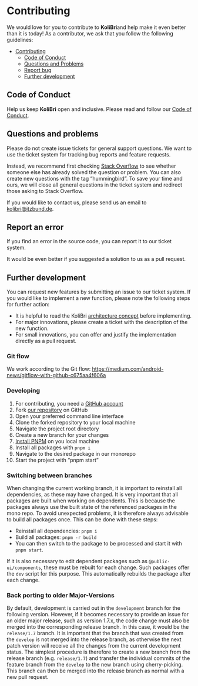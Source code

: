 # Contributing

We would love for you to contribute to **KoliBri**and help make it even better than it is today! As a contributor, we ask that you follow the following guidelines:

- [Contributing](#contributing)
  - [Code of Conduct](#code-of-conduct)
  - [Questions and Problems](#questions-and-problems)
  - [Report bug](#report-bug)
  - [Further development](#further-development)

## Code of Conduct

Help us keep **KoliBri** open and inclusive. Please read and follow our [Code of Conduct](CODE_OF_CONDUCT.md).

## Questions and problems

Please do not create issue tickets for general support questions. We want to use the ticket system for tracking bug reports and feature requests.

Instead, we recommend first checking [Stack Overflow](https://stackoverflow.com/questions/tagged/kolibri) to see whether someone else has already solved the question or problem. You can also create new questions with the tag “hummingbird”.
To save your time and ours, we will close all general questions in the ticket system and redirect those asking to Stack Overflow.

If you would like to contact us, please send us an email to [kolibri@itzbund.de](kolibri@itzbund.de).

## Report an error

If you find an error in the source code, you can report it to our ticket system.

It would be even better if you suggested a solution to us as a pull request.

## Further development

You can request new features by submitting an issue to our ticket system. If you would like to implement a new function, please note the following steps for further action:

- It is helpful to read the KoliBri [architecture concept](https://public-ui.github.io/docs/concepts/architecture) before implementing.
- For major innovations, please create a ticket with the description of the new function.
- For small innovations, you can offer and justify the implementation directly as a pull request.

### Git flow

We work according to the Git flow: https://medium.com/android-news/gitflow-with-github-c675aa4f606a

### Developing

1. For contributing, you need a [GitHub account](https://github.com/login)
2. Fork [our repository](https://github.com/public-ui/kolibri) on GitHub
3. Open your preferred command line interface
4. Clone the forked repository to your local machine
5. Navigate the project root directory
6. Create a new branch for your changes
7. [Install PNPM](https://pnpm.io/installation) on you local machine
8. Install all packages with `pnpm i`
9. Navigate to the desired package in our monorepo
10. Start the project with “pnpm start”

### Switching between branches

When changing the current working branch, it is important to reinstall all dependencies, as these may have changed. It is very important that all packages are built when working on dependents. This is because the packages always use the built state of the referenced packages in the mono repo.
To avoid unexpected problems, it is therefore always advisable to build all packages once. This can be done with these steps:

- Reinstall all dependencies: `pnpm i`
- Build all packages: `pnpm -r build`
- You can then switch to the package to be processed and start it with `pnpm start`.

If it is also necessary to edit dependent packages such as `@public-ui/components`, these must be rebuilt for each change. Such packages offer the `dev` script for this purpose. This automatically rebuilds the package after each change.

### Back porting to older Major-Versions

By default, development is carried out in the `development` branch for the following version. However, if it becomes necessary to provide an issue for an older major release, such as version 1.7.x, the code change must also be merged into the corresponding release branch. In this case, it would be the `release/1.7` branch. It is important that the branch that was created from the `develop` is not merged into the release branch, as otherwise the next patch version will receive all the changes from the current development status. 
The simplest procedure is therefore to create a new branch from the release branch (e.g. `release/1.7`) and transfer the individual commits of the feature branch from the `develop` to the new branch using cherry-picking. This branch can then be merged into the release branch as normal with a new pull request.
